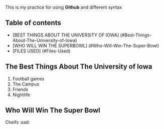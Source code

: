 This is my practice for using **Github** and different syntax

## Table of contents

- [BEST THINGS ABOUT THE UNIVERSITY OF IOWA] (#Best-Things-About-The-University-of-Iowa)
- [WHO WILL WIN THE SUPERBOWL] (#Who-Will-Win-The-Super-Bowl)
- [FILES USED] (#Files-Used)

## The Best Things About The University of Iowa
1. Football games
2. The Campus
3. Friends
4. Nightlife

## Who Will Win The Super Bowl
Cheifs :sad:
